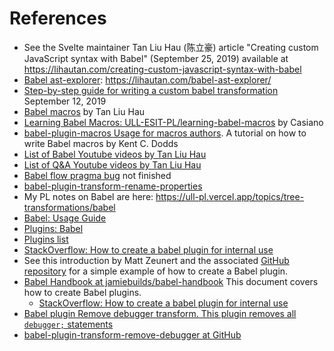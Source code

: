 # References

* See the Svelte maintainer Tan Liu Hau (陈立豪) article "Creating custom JavaScript syntax with Babel" (September 25, 2019) available at https://lihautan.com/creating-custom-javascript-syntax-with-babel
* [Babel ast-explorer](https://github.com/tanhauhau/babel-ast-explorer): https://lihautan.com/babel-ast-explorer/
* [Step-by-step guide for writing a custom babel transformation](https://lihautan.com/step-by-step-guide-for-writing-a-babel-transformation) September 12, 2019
* [Babel macros](https://lihautan.com/babel-macros) by Tan Liu Hau 
* [Learning Babel Macros: ULL-ESIT-PL/learning-babel-macros](https://github.com/ULL-ESIT-PL/learning-babel-macros/tree/main) by Casiano
* [babel-plugin-macros Usage for macros authors](https://github.com/kentcdodds/babel-plugin-macros/blob/main/other/docs/author.md). A tutorial on how to write Babel macros by Kent C. Dodds
* [List of Babel Youtube videos by Tan Liu Hau](https://www.youtube.com/@lihautan/search?query=babel)
* [List of Q&A Youtube videos by Tan Liu Hau](https://www.youtube.com/@lihautan/search?query=Q%26A%20)
* [Babel flow pragma bug](https://lihautan.com/notes/babel-flow-pragma-bug) not finished
* [babel-plugin-transform-rename-properties](https://github.com/tanhauhau/babel-plugin-transform-rename-properties)
* My PL notes on Babel are here: https://ull-pl.vercel.app/topics/tree-transformations/babel
* [Babel: Usage Guide](https://babeljs.io/docs/usage)
* [Plugins: Babel](https://babeljs.io/docs/plugins)
* [Plugins list](https://babeljs.io/docs/plugins-list)
* [StackOverflow: How to create a babel plugin for internal use](https://stackoverflow.com/questions/53639450/how-to-create-a-babel-plugin-for-internal-use)
* See this introduction by Matt Zeunert and the associated [GitHub repository](https://github.com/mattzeunert/babel-plugin-demo) for a simple example of how to create a Babel plugin.
* [Babel Handbook at jamiebuilds/babel-handbook](https://github.com/jamiebuilds/babel-handbook/blob/master/translations/en/plugin-handbook.md) This document covers how to create Babel plugins.
  * [StackOverflow: How to create a babel plugin for internal use](https://stackoverflow.com/questions/53639450/how-to-create-a-babel-plugin-for-internal-use)
* [Babel plugin Remove debugger transform. This plugin removes all `debugger;` statements](https://github.com/babel/minify/tree/master/packages/babel-plugin-transform-remove-debugger)
* [babel-plugin-transform-remove-debugger at GitHub](https://github.com/babel/minify/tree/a24dd066f16db5a7d5ab13c2af65e767347ef550/packages/babel-plugin-transform-remove-debugger)
  
